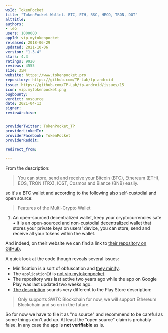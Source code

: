 ```yaml
---
wsId: TokenPocket
title: "TokenPocket Wallet. BTC, ETH, BSC, HECO, TRON, DOT"
altTitle: 
authors:
- leo
users: 1000000
appId: vip.mytokenpocket
released: 2018-06-29
updated: 2021-10-06
version: "1.3.4"
stars: 4.3
ratings: 9920
reviews: 4555
size: 35M
website: https://www.tokenpocket.pro
repository: https://github.com/TP-Lab/tp-android
issue: https://github.com/TP-Lab/tp-android/issues/15
icon: vip.mytokenpocket.png
bugbounty: 
verdict: nosource
date: 2021-04-13
signer: 
reviewArchive:


providerTwitter: TokenPocket_TP
providerLinkedIn: 
providerFacebook: TokenPocket
providerReddit: 

redirect_from:

---
```



From the description:

> You can store, send and receive your Bitcoin (BTC), Ethereum (ETH), EOS, TRON
  (TRX), IOST, Cosmos and Biance (BNB) easily.

so it's a BTC wallet and according to the following also self-custodial and open
source:

> Features of the Multi-Crypto Wallet<br>
  1. An open-sourced decentralized wallet, keep your cryptocurrencies safe<br>
  • It is an open-sourced and non-custodial decentralized wallet that stores
    your private keys on users' device, you can store, send and receive all your
    tokens within the wallet.

And indeed, on their website we can find a link to
[their repository on GitHub](https://github.com/TP-Lab/tp-android).

A quick look at the code though reveals several issues:

* Minification is a sort of obfuscation and [they minify](https://github.com/TP-Lab/tp-android/blob/master/app/build.gradle#L17).
* The `applicationId` is [not vip.mytokenpocket](https://github.com/TP-Lab/tp-android/blob/master/app/build.gradle#L7).
* The repository was last active two years ago while the app on Google Play was last updated two weeks ago.
* [The description](https://github.com/TP-Lab/tp-android/blob/master/README.md) sounds very different to the Play Store description:

> Only supports SWTC Blockchain for now, we will support Ethereum Blockchain and
  so on in the future.

So for now we have to file it as "no source" and recommend to be careful as some
things don't add up. At least the "open source" claim is probably false. In any
case the app is **not verifiable** as is.

